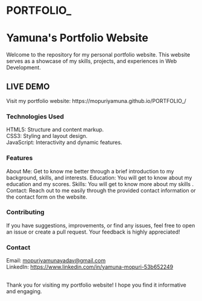 # PORTFOLIO_
<html>
  <h1>Yamuna's Portfolio Website</h1>
Welcome to the repository for my personal portfolio website. This website serves as a showcase of my skills, projects, and experiences in Web Development.
  
<h2>LIVE DEMO</h2>
Visit my portfolio website: https://mopuriyamuna.github.io/PORTFOLIO_/

<h3>Technologies Used</h3>
HTML5: Structure and content markup.<br>
CSS3: Styling and layout design.<br>
JavaScript: Interactivity and dynamic features.
  
<h3>Features</h3>
  
About Me: Get to know me better through a brief introduction to my background, skills, and interests.
Education: You will get to know about my education and my scores.
Skills: You will get to know more about my skills . 
Contact: Reach out to me easily through the provided contact information or the contact form on the website.

<h3>Contributing</h3>
If you have suggestions, improvements, or find any issues, feel free to open an issue or create a pull request. Your feedback is highly appreciated!

<h3>Contact</h3>

Email: mopuriyamunayadav@gmail.com<br>
LinkedIn: https://www.linkedin.com/in/yamuna-mopuri-53b652249<br><br>

Thank you for visiting my portfolio website! I hope you find it informative and engaging.


